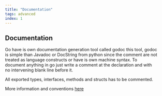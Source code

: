 ```yaml
---
title: "Documentation"
tags: advanced
index: 1
---
```

## Documentation
Go have is own documentation generation tool called godoc this tool, godoc is simple than Javadoc or DocString from python since the comment are not treated as language constructs or have is own machine syntax.
To document anything in go just write a comment at the declaration and with no intervening blank line before it.

All exported types, interfaces, methods and structs has to be commented.

More information and conventions [here](https://blog.golang.org/godoc)
